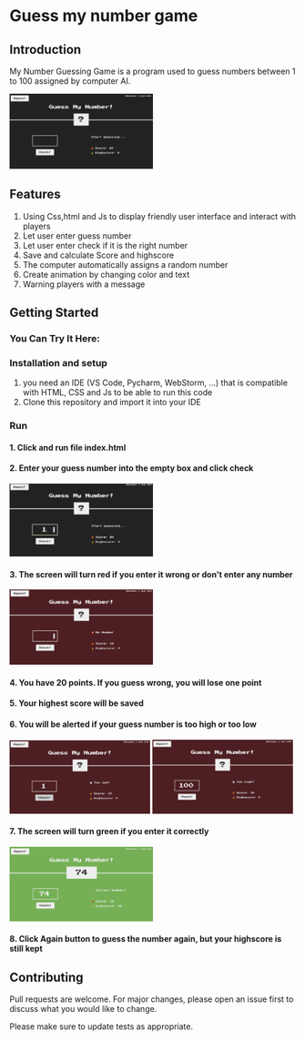 # Guess my number game 

## Introduction

My Number Guessing Game is a program used to guess numbers between 1 to 100 assigned by computer AI.

<img src="img/guessMyNumber.png" width = 50%>

## Features

1. Using Css,html and Js to display friendly user interface and interact with players
2. Let user enter guess number
3. Let user enter check if it is the right number
4. Save and calculate Score and highscore
5. The computer automatically assigns a random number
6. Create animation by changing color and text
7. Warning players with a message

## Getting Started

### You Can Try It Here: 

### Installation and setup

1. you need an IDE (VS Code, Pycharm, WebStorm, ...) that is compatible with HTML, CSS and Js to be able to run this code
2. Clone this repository and import it into your IDE

### Run

#### 1. Click and run file index.html 

#### 2. Enter your guess number into the empty box and click check

<img src="img/Enter guess number.png" width = 50%>

#### 3. The screen will turn red if you enter it wrong or don't enter any number

<img src="img/No number.png" width = 50%>

#### 4. You have 20 points. If you guess wrong, you will lose one point

#### 5. Your highest score will be saved

#### 6. You will be alerted if your guess number is too high or too low

<img src="img/Too low.png" width = 49%> <img src="img/Too high.png" width = 49%> 

#### 7. The screen will turn green if you enter it correctly 

<img src="img/correct number.png" width = 50%> 

#### 8. Click Again button to guess the number again, but your highscore is still kept

## Contributing

Pull requests are welcome. For major changes, please open an issue first to discuss what you would like to change.

Please make sure to update tests as appropriate.
